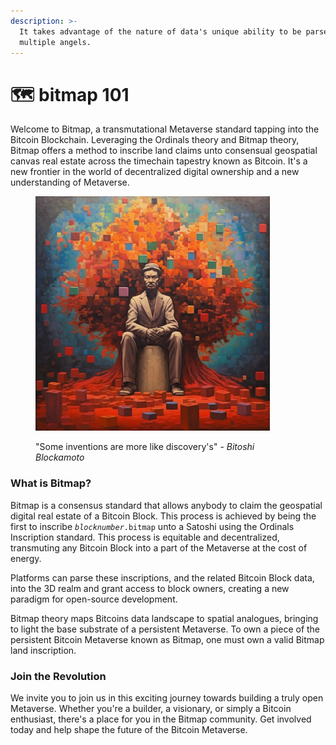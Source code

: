 ```yaml
---
description: >-
  It takes advantage of the nature of data's unique ability to be parsed from
  multiple angels.
---
```


# 🗺️ bitmap 101

Welcome to Bitmap, a transmutational Metaverse standard tapping into the Bitcoin Blockchain. Leveraging the Ordinals theory and Bitmap theory, Bitmap offers a method to inscribe land claims unto consensual geospatial canvas real estate across the timechain tapestry known as Bitcoin. It's a new frontier in the world of decentralized digital ownership and a new understanding of Metaverse.

<figure><img src=".gitbook/assets/Bitoshi.png" alt="" width="375"><figcaption><p>"Some inventions are more like discovery's" - <em>Bitoshi Blockamoto</em></p></figcaption></figure>

### What is Bitmap?

Bitmap is a consensus standard that allows anybody to claim the geospatial digital real estate of a Bitcoin Block. This process is achieved by being the first to inscribe _`blocknumber`_`.bitmap` unto a Satoshi using the Ordinals Inscription standard. This process is equitable and decentralized, transmuting any Bitcoin Block into a part of the Metaverse at the cost of energy.

Platforms can parse these inscriptions, and the related Bitcoin Block data, into the 3D realm and grant access to block owners, creating a new paradigm for open-source development.

Bitmap theory maps Bitcoins data landscape to spatial analogues, bringing to light the base substrate of a persistent Metaverse. To own a piece of the persistent Bitcoin Metaverse known as Bitmap, one must own a valid Bitmap land inscription.

### Join the Revolution

We invite you to join us in this exciting journey towards building a truly open Metaverse. Whether you're a builder, a visionary, or simply a Bitcoin enthusiast, there's a place for you in the Bitmap community. Get involved today and help shape the future of the Bitcoin Metaverse.
